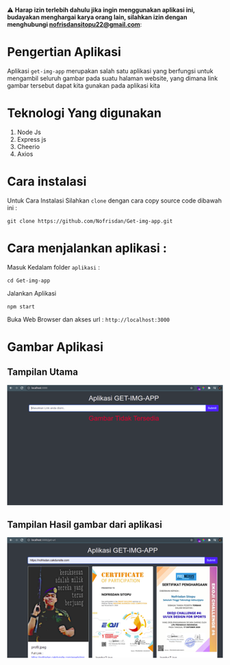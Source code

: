 :warning: **Harap izin terlebih dahulu jika ingin menggunakan aplikasi ini, budayakan menghargai karya orang lain, silahkan izin dengan menghubungi nofrisdansitopu22@gmail.com**:

# Pengertian Aplikasi

<p>Aplikasi <code>get-img-app</code> merupakan salah satu aplikasi yang berfungsi untuk mengambil seluruh gambar pada suatu halaman website, yang dimana link gambar tersebut dapat kita gunakan pada aplikasi kita</p>

# Teknologi Yang digunakan

<ol>
    <li>Node Js</li>
    <li>Express js</li>
    <li>Cheerio</li>
    <li>Axios</li>
</ol>

# Cara instalasi

<p>Untuk Cara Instalasi Silahkan <code>clone</code> dengan cara copy source code dibawah ini :</p>

```
git clone https://github.com/Nofrisdan/Get-img-app.git

```

# Cara menjalankan aplikasi :

<p>Masuk Kedalam folder <code>aplikasi</code> : </p>

```
cd Get-img-app

```

<p>Jalankan Aplikasi </p>

```
npm start

```

<p>Buka Web Browser dan akses url : <code>http://localhost:3000</code></p>

# Gambar Aplikasi

## Tampilan Utama

<img src="img/1.png">

## Tampilan Hasil gambar dari aplikasi

<img src="img/2.png">
